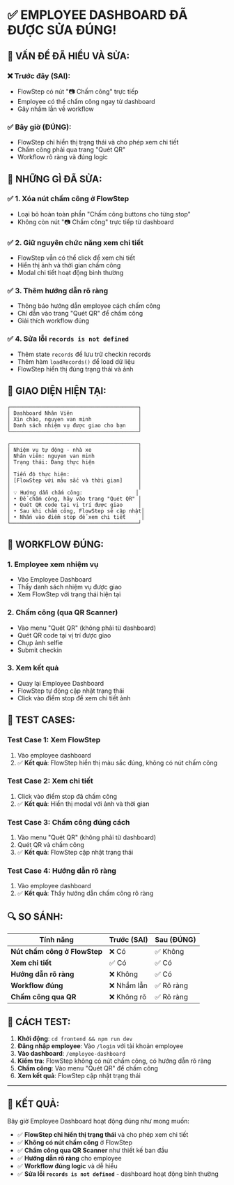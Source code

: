 # ✅ EMPLOYEE DASHBOARD ĐÃ ĐƯỢC SỬA ĐÚNG!

## 🎯 **VẤN ĐỀ ĐÃ HIỂU VÀ SỬA:**

### ❌ **Trước đây (SAI):**
- FlowStep có nút "📷 Chấm công" trực tiếp
- Employee có thể chấm công ngay từ dashboard
- Gây nhầm lẫn về workflow

### ✅ **Bây giờ (ĐÚNG):**
- FlowStep chỉ hiển thị trạng thái và cho phép xem chi tiết
- Chấm công phải qua trang "Quét QR" 
- Workflow rõ ràng và đúng logic

## 🔧 **NHỮNG GÌ ĐÃ SỬA:**

### ✅ **1. Xóa nút chấm công ở FlowStep**
- Loại bỏ hoàn toàn phần "Chấm công buttons cho từng stop"
- Không còn nút "📷 Chấm công" trực tiếp từ dashboard

### ✅ **2. Giữ nguyên chức năng xem chi tiết**
- FlowStep vẫn có thể click để xem chi tiết
- Hiển thị ảnh và thời gian chấm công
- Modal chi tiết hoạt động bình thường

### ✅ **3. Thêm hướng dẫn rõ ràng**
- Thông báo hướng dẫn employee cách chấm công
- Chỉ dẫn vào trang "Quét QR" để chấm công
- Giải thích workflow đúng

### ✅ **4. Sửa lỗi `records is not defined`**
- Thêm state `records` để lưu trữ checkin records
- Thêm hàm `loadRecords()` để load dữ liệu
- FlowStep hiển thị đúng trạng thái và ảnh

## 📱 **GIAO DIỆN HIỆN TẠI:**

```
┌─────────────────────────────────────────┐
│ Dashboard Nhân Viên                     │
│ Xin chào, nguyen van minh               │
│ Danh sách nhiệm vụ được giao cho bạn    │
└─────────────────────────────────────────┘

┌─────────────────────────────────────────┐
│ Nhiệm vụ tự động - nhà xe               │
│ Nhân viên: nguyen van minh              │
│ Trạng thái: Đang thực hiện              │
│                                         │
│ Tiến độ thực hiện:                      │
│ [FlowStep với màu sắc và thời gian]     │
│                                         │
│ 💡 Hướng dẫn chấm công:                 │
│ • Để chấm công, hãy vào trang "Quét QR" │
│ • Quét QR code tại vị trí được giao     │
│ • Sau khi chấm công, FlowStep sẽ cập nhật│
│ • Nhấn vào điểm stop để xem chi tiết     │
└─────────────────────────────────────────┘
```

## 🎯 **WORKFLOW ĐÚNG:**

### **1. Employee xem nhiệm vụ**
- Vào Employee Dashboard
- Thấy danh sách nhiệm vụ được giao
- Xem FlowStep với trạng thái hiện tại

### **2. Chấm công (qua QR Scanner)**
- Vào menu "Quét QR" (không phải từ dashboard)
- Quét QR code tại vị trí được giao
- Chụp ảnh selfie
- Submit checkin

### **3. Xem kết quả**
- Quay lại Employee Dashboard
- FlowStep tự động cập nhật trạng thái
- Click vào điểm stop để xem chi tiết ảnh

## 🧪 **TEST CASES:**

### **Test Case 1: Xem FlowStep**
1. Vào employee dashboard
2. ✅ **Kết quả**: FlowStep hiển thị màu sắc đúng, không có nút chấm công

### **Test Case 2: Xem chi tiết**
1. Click vào điểm stop đã chấm công
2. ✅ **Kết quả**: Hiển thị modal với ảnh và thời gian

### **Test Case 3: Chấm công đúng cách**
1. Vào menu "Quét QR" (không phải từ dashboard)
2. Quét QR và chấm công
3. ✅ **Kết quả**: FlowStep cập nhật trạng thái

### **Test Case 4: Hướng dẫn rõ ràng**
1. Vào employee dashboard
2. ✅ **Kết quả**: Thấy hướng dẫn chấm công rõ ràng

## 🔍 **SO SÁNH:**

| Tính năng | Trước (SAI) | Sau (ĐÚNG) |
|-----------|-------------|------------|
| **Nút chấm công ở FlowStep** | ❌ Có | ✅ Không |
| **Xem chi tiết** | ✅ Có | ✅ Có |
| **Hướng dẫn rõ ràng** | ❌ Không | ✅ Có |
| **Workflow đúng** | ❌ Nhầm lẫn | ✅ Rõ ràng |
| **Chấm công qua QR** | ❌ Không rõ | ✅ Rõ ràng |

## 🚀 **CÁCH TEST:**

1. **Khởi động**: `cd frontend && npm run dev`
2. **Đăng nhập employee**: Vào `/login` với tài khoản employee
3. **Vào dashboard**: `/employee-dashboard`
4. **Kiểm tra**: FlowStep không có nút chấm công, có hướng dẫn rõ ràng
5. **Chấm công**: Vào menu "Quét QR" để chấm công
6. **Xem kết quả**: FlowStep cập nhật trạng thái

---

## 🎉 **KẾT QUẢ:**

Bây giờ Employee Dashboard hoạt động đúng như mong muốn:

- ✅ **FlowStep chỉ hiển thị trạng thái** và cho phép xem chi tiết
- ✅ **Không có nút chấm công** ở FlowStep
- ✅ **Chấm công qua QR Scanner** như thiết kế ban đầu
- ✅ **Hướng dẫn rõ ràng** cho employee
- ✅ **Workflow đúng logic** và dễ hiểu
- ✅ **Sửa lỗi `records is not defined`** - dashboard hoạt động bình thường
